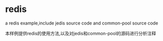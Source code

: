 # redis
a redis example,include jedis source code and common-pool source code 

本样例提供redis的使用方法,以及对jedis和common-pool的源码进行分析注释
